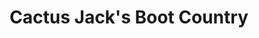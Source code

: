 ---
title: "Cactus Jack's Boot Country"
url: /alvarado/cactus-jacks-boot-country/
shop: Kleidung
---